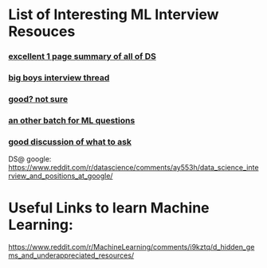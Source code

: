 # List of Interesting ML Interview Resouces

### [excellent 1 page summary of all of DS](https://github.com/ShuaiW/data-science-question-answer)

### [big boys interview thread](https://www.reddit.com/r/MachineLearning/comments/7wst07/d_study_guides_for_interview_at_ai_research/)

### [good? not sure](https://github.com/Sroy20/machine-learning-interview-questions)
### [an other batch for ML questions](https://www.reddit.com/r/learnmachinelearning/comments/bow3d2/100_basic_machine_learning_interview_questions/)

### [good discussion of what to **ask**](https://www.reddit.com/r/MachineLearning/comments/cf67ga/discussion_great_thread_on_ml_interviews_by_chip/)



DS@ google: 
https://www.reddit.com/r/datascience/comments/ay553h/data_science_interview_and_positions_at_google/
# Useful Links to learn Machine Learning: 

https://www.reddit.com/r/MachineLearning/comments/i9kztq/d_hidden_gems_and_underappreciated_resources/
